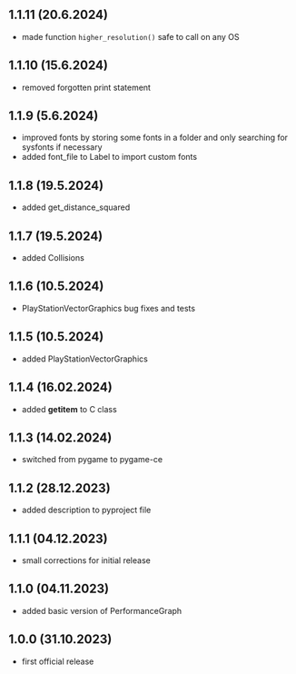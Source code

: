 ## 1.1.11 (20.6.2024)
- made function `higher_resolution()` safe to call on any OS

## 1.1.10 (15.6.2024)
- removed forgotten print statement

## 1.1.9 (5.6.2024)
- improved fonts by storing some fonts in a folder and only searching for sysfonts if necessary
- added font_file to Label to import custom fonts

## 1.1.8 (19.5.2024)
- added get_distance_squared

## 1.1.7 (19.5.2024)
- added Collisions

## 1.1.6 (10.5.2024)
- PlayStationVectorGraphics bug fixes and tests

## 1.1.5 (10.5.2024)
- added PlayStationVectorGraphics

## 1.1.4 (16.02.2024)
- added __getitem__ to C class

## 1.1.3 (14.02.2024)
- switched from pygame to pygame-ce

## 1.1.2 (28.12.2023)
- added description to pyproject file

## 1.1.1 (04.12.2023)
- small corrections for initial release

## 1.1.0 (04.11.2023)
- added basic version of PerformanceGraph

## 1.0.0 (31.10.2023)
- first official release

